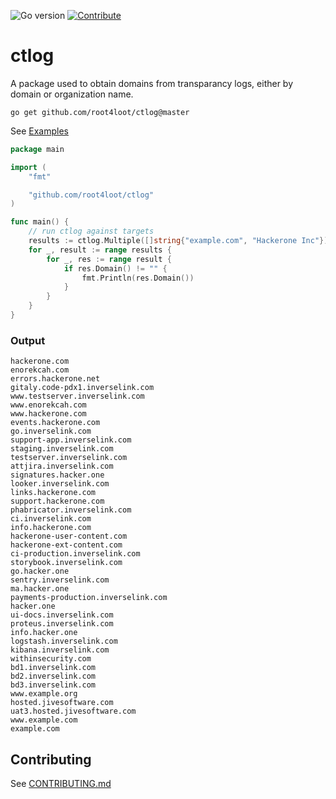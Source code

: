 ![Go version](https://img.shields.io/badge/Go-v1.19-blue.svg) [![Contribute](https://img.shields.io/badge/Contribute-Welcome-green.svg)](CONTRIBUTING.md)

# ctlog
A package used to obtain domains from transparancy logs, either by domain or organization name.

```
go get github.com/root4loot/ctlog@master
```

See [Examples](https://github.com/root4loot/ctlog/tree/master/examples)

```go
package main

import (
	"fmt"

	"github.com/root4loot/ctlog"
)

func main() {
	// run ctlog against targets
	results := ctlog.Multiple([]string{"example.com", "Hackerone Inc"})
	for _, result := range results {
		for _, res := range result {
			if res.Domain() != "" {
				fmt.Println(res.Domain())
			}
		}
	}
}
```

### Output

```
hackerone.com
enorekcah.com
errors.hackerone.net
gitaly.code-pdx1.inverselink.com
www.testserver.inverselink.com
www.enorekcah.com
www.hackerone.com
events.hackerone.com
go.inverselink.com
support-app.inverselink.com
staging.inverselink.com
testserver.inverselink.com
attjira.inverselink.com
signatures.hacker.one
looker.inverselink.com
links.hackerone.com
support.hackerone.com
phabricator.inverselink.com
ci.inverselink.com
info.hackerone.com
hackerone-user-content.com
hackerone-ext-content.com
ci-production.inverselink.com
storybook.inverselink.com
go.hacker.one
sentry.inverselink.com
ma.hacker.one
payments-production.inverselink.com
hacker.one
ui-docs.inverselink.com
proteus.inverselink.com
info.hacker.one
logstash.inverselink.com
kibana.inverselink.com
withinsecurity.com
bd1.inverselink.com
bd2.inverselink.com
bd3.inverselink.com
www.example.org
hosted.jivesoftware.com
uat3.hosted.jivesoftware.com
www.example.com
example.com
```

## Contributing

See [CONTRIBUTING.md](CONTRIBUTING.md)

